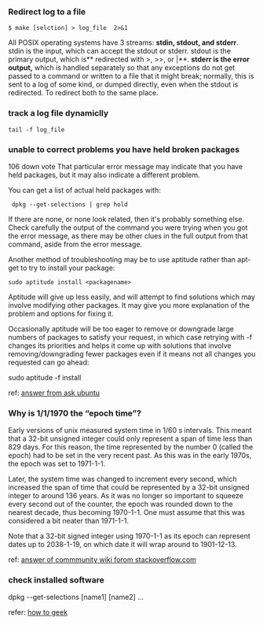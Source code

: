 ### Redirect log to a file ###
```$ make [selction] > log_file  2>&1```  

All POSIX operating systems have 3 streams: **stdin, stdout, and stderr**. stdin is the input, which can accept the stdout or stderr. stdout is the primary output, which is** redirected with >, >>, or |**. **stderr is the error output,** which is handled separately so that any exceptions do not get passed to a command or written to a file that it might break; normally, this is sent to a log of some kind, or dumped directly, even when the stdout is redirected. To redirect both to the same place.

### track a log file dynamiclly ###

``` tail -f log_file ```

### unable to correct problems you have held broken packages ###

106
down vote
That particular error message may indicate that you have held packages, but it may also indicate a different problem.  

You can get a list of actual held packages with:  

`` dpkg --get-selections | grep hold``  

If there are none, or none look related, then it's probably something else. Check carefully the output of the command you were trying when you got the error message, as there may be other clues in the full output from that command, aside from the error message.  

Another method of troubleshooting may be to use aptitude rather than apt-get to try to install your package:  

``sudo aptitude install <packagename>``  

Aptitude will give up less easily, and will attempt to find solutions which may involve modifying other packages. It may give you more explanation of the problem and options for fixing it.  

Occasionally aptitude will be too eager to remove or downgrade large numbers of packages to satisfy your request, in which case retrying with -f changes its priorities and helps it come up with solutions that involve removing/downgrading fewer packages even if it means not all changes you requested can go ahead:

sudo aptitude -f install <packagename>

ref: [answer from ask ubuntu](http://askubuntu.com/questions/223237/unable-to-correct-problems-you-have-held-broken-packages)

### Why is 1/1/1970 the “epoch time”? ###

Early versions of unix measured system time in 1/60 s intervals. This meant that a 32-bit unsigned integer could only represent a span of time less than 829 days. For this reason, the time represented by the number 0 (called the epoch) had to be set in the very recent past. As this was in the early 1970s, the epoch was set to 1971-1-1.  

Later, the system time was changed to increment every second, which increased the span of time that could be represented by a 32-bit unsigned integer to around 136 years. As it was no longer so important to squeeze every second out of the counter, the epoch was rounded down to the nearest decade, thus becoming 1970-1-1. One must assume that this was considered a bit neater than 1971-1-1.  

Note that a 32-bit signed integer using 1970-1-1 as its epoch can represent dates up to 2038-1-19, on which date it will wrap around to 1901-12-13.  

ref: [answer of commmunity wiki forom stackoverflow.com](http://stackoverflow.com/questions/1090869/why-is-1-1-1970-the-epoch-time)

### check installed software ###
dpkg --get-selections [name1] [name2] ...

refer: [how to geek](http://www.howtogeek.com/howto/linux/show-the-list-of-installed-packages-on-ubuntu-or-debian/)
